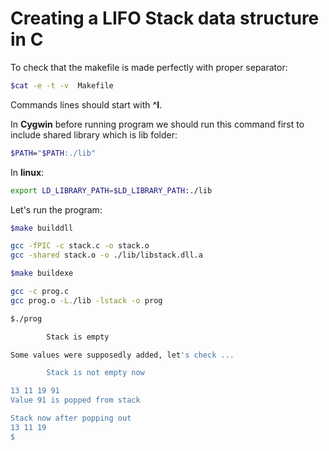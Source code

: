 # Creating a LIFO Stack data structure in C

To check that the makefile is made perfectly with proper separator:
```bash
$cat -e -t -v  Makefile
```
Commands lines should start with **^I**.

In **Cygwin** before running program we should run this command first to include shared library which is lib folder:
```bash
$PATH="$PATH:./lib"
```

In **linux**:
```bash
export LD_LIBRARY_PATH=$LD_LIBRARY_PATH:./lib
```

Let's run the program:

```bash
$make builddll

gcc -fPIC -c stack.c -o stack.o
gcc -shared stack.o -o ./lib/libstack.dll.a

$make buildexe

gcc -c prog.c
gcc prog.o -L./lib -lstack -o prog

$./prog

        Stack is empty

Some values were supposedly added, let's check ...

        Stack is not empty now

13 11 19 91
Value 91 is popped from stack

Stack now after popping out
13 11 19
$
```

